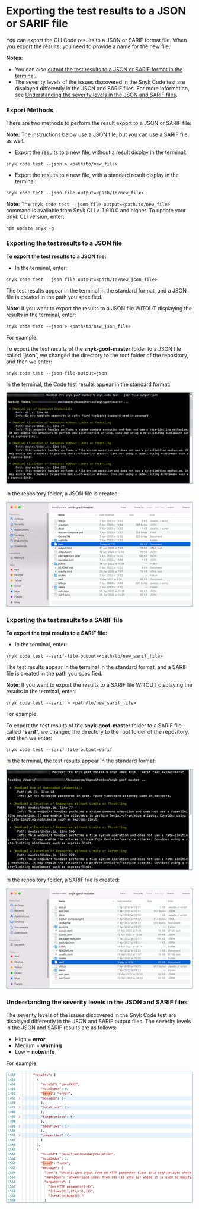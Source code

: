 # Exporting the test results to a JSON or SARIF file

You can export the CLI Code results to a JSON or SARIF format file. When you export the results, you need to provide a name for the new file.

**Notes**:

* You can also [output the test results to a JSON or SARIF format in the terminal](outputting-the-test-results-to-a-json-or-sarif-format-in-the-terminal.md).
* The severity levels of the issues discovered in the Snyk Code test are displayed differently in the JSON and SARIF files. For more information, see [Understanding the severity levels in the JSON and SARIF files](exporting-the-test-results-to-a-json-or-sarif-file.md#understanding-the-severity-levels-in-the-json-and-sarif-files).

### Export Methods

There are two methods to perform the result export to a JSON or SARIF file:

**Note**: The instructions below use a JSON file, but you can use a SARIF file as well.

* Export the results to a new file, without a result display in the terminal:

```
snyk code test --json > <path/to/new_file>
```

* Export the results to a new file, with a standard result display in the terminal:

```
snyk code test --json-file-output=<path/to/new_file>
```

**Note**: The `snyk code test --json-file-output=<path/to/new_file>` command is available from Snyk CLI v. 1.910.0 and higher. To update your Snyk CLI version, enter:

```
npm update snyk -g
```



### Exporting the test results to a JSON file

&#x20;**To export the test results to a JSON file:**

* In the terminal, enter:

```
snyk code test --json-file-output=<path/to/new_json_file>
```

The test results appear in the terminal in the standard format, and a JSON file is created in the path you specified.

**Note**: If you want to export the results to a JSON file WITOUT displaying the results in the terminal, enter:

```
snyk code test --json > <path/to/new_json_file>
```

For example:

To export the test results of the **snyk-goof-master** folder to a JSON file called “**json**”, we changed the directory to the root folder of the repository, and then we enter:

```
snyk code test --json-file-output=json
```

In the terminal, the Code test results appear in the standard format:

![](<../../../../.gitbook/assets/snyk Code - CLI - results - export to JSON - with terminal results .png>)

In the repository folder, a JSON file is created:

![](<../../../../.gitbook/assets/snyk Code - CLI - results - export to JSON - with terminal results - JSON file.png>)

### Exporting the test results to a SARIF file

**To export the test results to a SARIF file:**

* In the terminal, enter:

```
snyk code test --sarif-file-output=<path/to/new_sarif_file>
```

The test results appear in the terminal in the standard format, and a SARIF file is created in the path you specified.

**Note**: If you want to export the results to a SARIF file WITOUT displaying the results in the terminal, enter:

```
snyk code test --sarif > <path/to/new_sarif_file>
```

For example:

To export the test results of the **snyk-goof-master** folder to a SARIF file called “**sarif**”, we changed the directory to the root folder of the repository, and then we enter:

```
snyk code test --sarif-file-output=sarif
```

In the terminal, the test results appear in the standard format:

![](<../../../../.gitbook/assets/snyk Code - CLI - results - export to SARIF - with terminal results.png>)

In the repository folder, a SARIF file is created:

![](<../../../../.gitbook/assets/snyk Code - CLI - results - export to SARIF - with terminal results - SARIF file.png>)

### Understanding the severity levels in the JSON and SARIF files

The severity levels of the issues discovered in the Snyk Code test are displayed differently in the JSON and SARIF output files. The severity levels in the JSON and SARIF results are as follows:

* High = **error**
* Medium = **warning**
* Low = **note/info**

For example:

![](<../../../../.gitbook/assets/snyk Code - CLI - JSON and SARIF - Severity Level Results.png>)


